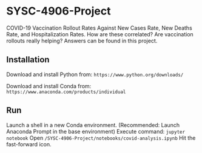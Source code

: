 # SYSC-4906-Project

COVID-19 Vaccination Rollout Rates Against New Cases Rate, New Deaths Rate, and Hospitalization Rates. How are these correlated? Are vaccination rollouts really helping? Answers can be found in this project.

## Installation

Download and install Python from:
```https://www.python.org/downloads/```

Download and install Conda from:
```https://www.anaconda.com/products/individual```

## Run

Launch a shell in a new Conda environment.
(Recommended: Launch Anaconda Prompt in the base environment)
Execute command: ```jupyter notebook```
Open ```/SYSC-4906-Project/notebooks/covid-analysis.ipynb```
Hit the fast-forward icon.